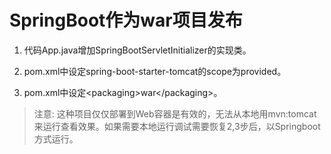 # SpringBoot作为war项目发布

1. 代码App.java增加SpringBootServletInitializer的实现类。

2. pom.xml中设定spring-boot-starter-tomcat的scope为provided。

3. pom.xml中设定\<packaging\>war\</packaging\>。

>注意: 这种项目仅仅部署到Web容器是有效的，无法从本地用mvn:tomcat来运行查看效果。如果需要本地运行调试需要恢复2,3步后，以Springboot方式运行。